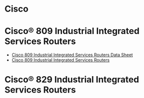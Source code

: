 # Cisco

# Cisco® 809 Industrial Integrated Services Routers

- [Cisco 809 Industrial Integrated Services Routers Data Sheet](http://www.cisco.com/c/en/us/products/collateral/routers/809-industrial-router/datasheet-c78-734980.html)
- [Cisco 809 Industrial Integrated Services Routers](http://www.cisco.com/c/en/us/products/routers/809-industrial-router/index.html)

# Cisco® 829 Industrial Integrated Services Routers




